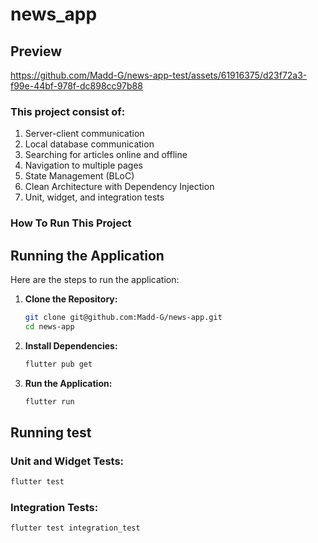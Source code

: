 # news_app


## Preview

https://github.com/Madd-G/news-app-test/assets/61916375/d23f72a3-f99e-44bf-978f-dc898cc97b88

### This project consist of:
1. Server-client communication 
2. Local database communication
3. Searching for articles online and offline
4. Navigation to multiple pages
5. State Management (BLoC)
6. Clean Architecture with Dependency Injection
7. Unit, widget, and integration tests


### How To Run This Project


## Running the Application

Here are the steps to run the application:

1. **Clone the Repository:**
    ```bash
    git clone git@github.com:Madd-G/news-app.git
    cd news-app
    ```

2. **Install Dependencies:**
    ```bash
    flutter pub get
    ```

3. **Run the Application:**
    ```bash
    flutter run
    ```

## Running test

### Unit and Widget Tests:

```bash
flutter test
```

### Integration Tests:

```bash
flutter test integration_test
```



